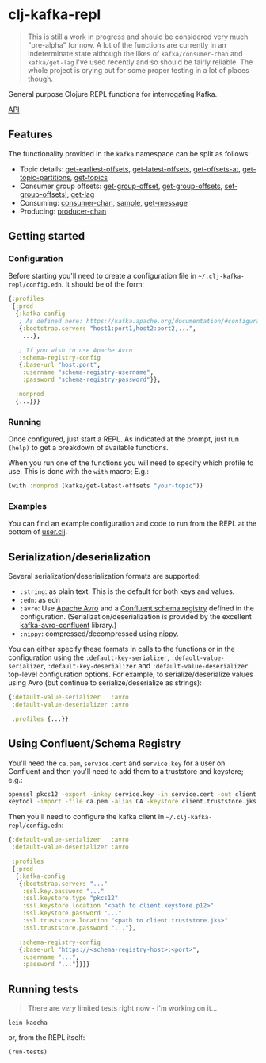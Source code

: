 clj-kafka-repl
==============
> This is still a work in progress and should be considered very much "pre-alpha" for now. A lot of the functions are
> currently in an indeterminate state although the likes of `kafka/consumer-chan` and `kafka/get-lag` I've used recently
> and so should be fairly reliable. The whole project is crying out for some proper testing in a lot of places though.

General purpose Clojure REPL functions for interrogating Kafka.

[API](https://kelveden.github.io/clj-kafka-repl/)

Features
--------

The functionality provided in the `kafka` namespace can be split as follows:

* Topic details: [get-earliest-offsets](https://kelveden.github.io/clj-kafka-repl/clj-kafka-repl.kafka.html#var-get-earliest-offsets),
  [get-latest-offsets](https://kelveden.github.io/clj-kafka-repl/clj-kafka-repl.kafka.html#var-get-latest-offsets),
  [get-offsets-at](https://kelveden.github.io/clj-kafka-repl/clj-kafka-repl.kafka.html#var-get-offsets-at),
  [get-topic-partitions](https://kelveden.github.io/clj-kafka-repl/clj-kafka-repl.kafka.html#var-get-topic-partitions),
  [get-topics](https://kelveden.github.io/clj-kafka-repl/clj-kafka-repl.kafka.html#var-get-topics)
* Consumer group offsets: [get-group-offset](https://kelveden.github.io/clj-kafka-repl/clj-kafka-repl.kafka.html#var-get-group-offset),
 [get-group-offsets](https://kelveden.github.io/clj-kafka-repl/clj-kafka-repl.kafka.html#var-get-group-offsets), 
 [set-group-offsets!](https://kelveden.github.io/clj-kafka-repl/clj-kafka-repl.kafka.html#var-set-group-offsets!),
 [get-lag](https://kelveden.github.io/clj-kafka-repl/clj-kafka-repl.kafka.html#var-get-lag)
* Consuming: [consumer-chan](https://kelveden.github.io/clj-kafka-repl/clj-kafka-repl.kafka.html#var-consumer-chan), 
 [sample](https://kelveden.github.io/clj-kafka-repl/clj-kafka-repl.kafka.html#var-sample),
 [get-message](https://kelveden.github.io/clj-kafka-repl/clj-kafka-repl.kafka.html#var-get-message)
* Producing: [producer-chan](https://kelveden.github.io/clj-kafka-repl/clj-kafka-repl.kafka.html#var-producer-chan)

Getting started
---------------

### Configuration

Before starting you'll need to create a configuration file in `~/.clj-kafka-repl/config.edn`. It should be of the form:

```clj
{:profiles
 {:prod
  {:kafka-config
   ; As defined here: https://kafka.apache.org/documentation/#configuration
   {:bootstrap.servers "host1:port1,host2:port2,...",
    ...},

   ; If you wish to use Apache Avro
   :schema-registry-config
   {:base-url "host:port",
    :username "schema-registry-username",
    :password "schema-registry-password"}},

  :nonprod
  {...}}}
``` 

### Running

Once configured, just start a REPL. As indicated at the prompt, just
run `(help)` to get a breakdown of available functions.

When you run one of the functions you will need to specify which profile to use. This is done with the `with` macro; E.g.:

```clj
(with :nonprod (kafka/get-latest-offsets "your-topic"))
```

### Examples



You can find an example configuration and code to run from the REPL at the bottom of [user.clj](./src/user.clj).

Serialization/deserialization
-----------------------------

Several serialization/deserialization formats are supported:

* `:string`: as plain text. This is the default for both keys and values.
* `:edn`: as edn
* `:avro`: Use [Apache Avro](https://avro.apache.org/) and a [Confluent schema registry](https://docs.confluent.io/current/schema-registry/index.html) defined in the configuration. (Serialization/deserialization is provided by the excellent [kafka-avro-confluent](https://github.com/ovotech/kafka-avro-confluent) library.)
* `:nippy`: compressed/decompressed using [nippy](https://github.com/ptaoussanis/nippy).

You can either specify these formats in calls to the functions or in the configuration using the
`:default-key-serializer`, `:default-value-serializer`, `:default-key-deserializer` and `:default-value-deserializer`
top-level configuration options. For example, to serialize/deserialize values using Avro (but continue to
serialize/deserialize as strings):

```clj
{:default-value-serializer   :avro
 :default-value-deserializer :avro

 :profiles {...}}
```

Using Confluent/Schema Registry
-------------------------------

You'll need the `ca.pem`, `service.cert` and `service.key` for a user on Confluent and then you'll need to add them to
a truststore and keystore; e.g.:

```sh
openssl pkcs12 -export -inkey service.key -in service.cert -out client.keystore.p12 -name service_key
keytool -import -file ca.pem -alias CA -keystore client.truststore.jks
```

Then you'll need to configure the kafka client in `~/.clj-kafka-repl/config.edn`:

```clojure
{:default-value-serializer   :avro
 :default-value-deserializer :avro

 :profiles
 {:prod
  {:kafka-config
   {:bootstrap.servers "..."
    :ssl.key.password "..."
    :ssl.keystore.type "pkcs12"
    :ssl.keystore.location "<path to client.keystore.p12>"
    :ssl.keystore.password "..."
    :ssl.truststore.location "<path to client.truststore.jks>"
    :ssl.truststore.password "..."},

   :schema-registry-config
   {:base-url "https://<schema-registry-host>:<port>",
    :username "...",
    :password "..."}}}}
```

Running tests
-------------
> There are *very* limited tests right now - I'm working on it...

```
lein kaocha
```

or, from the REPL itself:

```
(run-tests)
```
